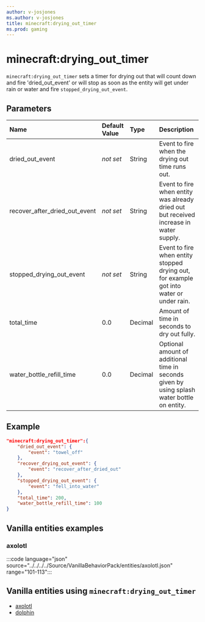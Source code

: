 ```yaml
---
author: v-josjones
ms.author: v-josjones
title: minecraft:drying_out_timer
ms.prod: gaming
---
```


# minecraft:drying_out_timer

`minecraft:drying_out_timer` sets a timer for drying out that will count down and fire 'dried_out_event' or will stop as soon as the entity will get under rain or water and fire `stopped_drying_out_event`.

## Parameters

|Name |Default Value  |Type  |Description  |
|:----------|:----------|:----------|:----------|
|dried_out_event|*not set* | String|  Event to fire when the drying out time runs out. |
|recover_after_dried_out_event|*not set* | String|  Event to fire when entity was already dried out but received increase in water supply. |
|stopped_drying_out_event|*not set* | String|  Event to fire when entity stopped drying out, for example got into water or under rain. |
| total_time| 0.0| Decimal| Amount of time in seconds to dry out fully. |
|water_bottle_refill_time| 0.0| Decimal|  Optional amount of additional time in seconds given by using splash water bottle on entity. |

## Example

```json
"minecraft:drying_out_timer":{
    "dried_out_event": {
        "event": "towel_off"
    },
    "recover_drying_out_event": {
        "event": "recover_after_dried_out"
    },
    "stopped_drying_out_event": {
        "event": "fell_into_water"
    },
    "total_time": 200,
    "water_bottle_refill_time": 100
}
```

## Vanilla entities examples

### axolotl

:::code language="json" source="../../../../Source/VanillaBehaviorPack/entities/axolotl.json" range="101-113":::

## Vanilla entities using `minecraft:drying_out_timer`

- [axolotl](../../../../Source/VanillaBehaviorPack_Snippets/entities/axolotl.md)
- [dolphin](../../../../Source/VanillaBehaviorPack_Snippets/entities/dolphin.md)
